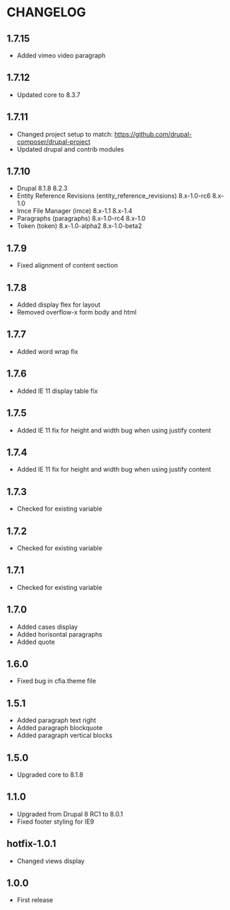 # CHANGELOG

## 1.7.15
- Added vimeo video paragraph

## 1.7.12

- Updated core to 8.3.7

## 1.7.11

- Changed project setup to match: https://github.com/drupal-composer/drupal-project
- Updated drupal and contrib modules

## 1.7.10

- Drupal                                                   8.1.8              8.2.3              
- Entity Reference Revisions (entity_reference_revisions)  8.x-1.0-rc6        8.x-1.0               
- Imce File Manager (imce)                                 8.x-1.1            8.x-1.4               
- Paragraphs (paragraphs)                                  8.x-1.0-rc4        8.x-1.0               
- Token (token)                                            8.x-1.0-alpha2     8.x-1.0-beta2       

## 1.7.9

- Fixed alignment of content section
  
## 1.7.8

- Added display flex for layout
- Removed overflow-x form body and html

## 1.7.7

- Added word wrap fix

## 1.7.6

- Added IE 11 display table fix

## 1.7.5

- Added IE 11 fix for height and width bug when using justify content

## 1.7.4

- Added IE 11 fix for height and width bug when using justify content

## 1.7.3

- Checked for existing variable

## 1.7.2

- Checked for existing variable

## 1.7.1

- Checked for existing variable

## 1.7.0

- Added cases display
- Added horisontal paragraphs
- Added quote

## 1.6.0

- Fixed bug in cfia.theme file

## 1.5.1

- Added paragraph text right
- Added paragraph blockquote
- Added paragraph vertical blocks

## 1.5.0

- Upgraded core to 8.1.8

## 1.1.0

- Upgraded from Drupal 8 RC1 to 8.0.1
- Fixed footer styling for IE9

## hotfix-1.0.1

- Changed views display

## 1.0.0

- First release